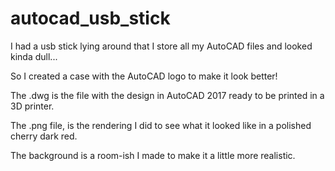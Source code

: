 # autocad_usb_stick
I had a usb stick lying around that I store all my AutoCAD files and looked kinda dull...

So I created a case with the AutoCAD logo to make it look better!

The .dwg is the file with the design in AutoCAD 2017 ready to be printed in a 3D printer. 

The .png file, is the rendering I did to see what it looked like in a polished cherry dark red. 

The background is a room-ish I made to make it a little more realistic. 
